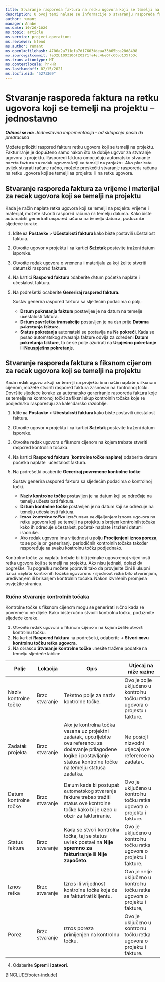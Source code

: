 ```yaml
---
title: Stvaranje rasporeda faktura na retku ugovora koji se temelji na projektu – jednostavno
description: U ovoj temi nalaze se informacije o stvaranju rasporeda faktura i kontrolnih točaka.
author: rumant
manager: Annbe
ms.date: 10/26/2020
ms.topic: article
ms.service: project-operations
ms.reviewer: kfend
ms.author: rumant
ms.openlocfilehash: 4706a2a711efa7d176030deaa33b65bca28d8498
ms.sourcegitcommit: fa32b1893286f20271fa4ec4be8fc68bd135f53c
ms.translationtype: HT
ms.contentlocale: hr-HR
ms.lasthandoff: 02/15/2021
ms.locfileid: "5273369"
---
```

# <a name="create-invoice-schedules-on-a-project-based-contract-line---lite"></a>Stvaranje rasporeda faktura na retku ugovora koji se temelji na projektu – jednostavno

_**Odnosi se na:** Jednostavna implementacija – od sklapanja posla do predračuna_

Možete priložiti raspored faktura retku ugovora koji se temelji na projektu. Fakturiranje je dopušteno samo nakon što se dobije ugovor za stvaranje ugovora o projektu. Rasporedi faktura omogućuju automatsko stvaranje nacrta faktura za redak ugovora koji se temelji na projektu. Ako planirate uvijek stvarati račune ručno, možete preskočiti stvaranje rasporeda računa na retku ugovora koji se temelji na projektu ili na retku ugovora.

## <a name="create-a-time-and-material-invoice-schedule-for-a-project-based-contract-line"></a>Stvaranje rasporeda faktura za vrijeme i materijal za redak ugovora koji se temelji na projektu

Kada je način naplate retka ugovora koji se temelji na projektu vrijeme i materijal, možete stvoriti raspored računa na temelju datuma. Kako biste automatski generirali raspored računa na temelju datuma, poduzmite sljedeće korake.

1. Idite na **Postavke** > **Učestalosti faktura** kako biste postavili učestalost faktura.
2. Otvorite ugovor o projektu i na kartici **Sažetak** postavite traženi datum isporuke.
3. Otvorite redak ugovora o vremenu i materijalu za koji želite stvoriti datumski raspored faktura. 
4. Na kartici **Raspored faktura** odaberite datum početka naplate i učestalost faktura. 
5. Na podrešetki odaberite **Generiraj raspored faktura**.

    Sustav generira raspored faktura sa sljedećim podacima o polju:

    - **Datum pokretanja fakture** postavljen je na datum na temelju učestalosti faktura.
    - **Datum završetka transakcije** postavljen je na dan prije **Datuma pokretanja fakture**.
    - **Status pokretanja** automatski se postavlja na **Ne pokreći**. Kada se posao automatskog stvaranja fakture odvija za određeni **Datum pokretanja fakture**, to će se polje ažurirati na **Uspješno pokretanje** ili **Neuspješno pokretanje**.

## <a name="create-a-fixed-price-invoice-schedule-for-a-project-based-contract-line"></a>Stvaranje rasporeda faktura s fiksnom cijenom za redak ugovora koji se temelji na projektu

Kada redak ugovora koji se temelji na projektu ima način naplate s fiksnom cijenom, možete stvoriti raspored faktura zasnovan na kontrolnoj točki. Dovršite sljedeće korake za automatsko generiranje rasporeda faktura koje se temelje na kontrolnoj točki za fiksni skup kontrolnih točaka koje se podjednako raspoređuju za kalendarsko razdoblje.

1. Idite na **Postavke** > **Učestalosti faktura** kako biste postavili učestalost faktura.
2. Otvorite ugovor o projektu i na kartici **Sažetak** postavite traženi datum isporuke.
3. Otvorite redak ugovora s fiksnom cijenom na kojem trebate stvoriti raspored kontrolnih točaka. 
4. Na kartici **Raspored faktura (kontrolne točke naplate)** odaberite datum početka naplate i učestalost faktura. 
5. Na podrešetki odaberite **Generiraj povremene kontrolne točke**.

    Sustav generira raspored faktura sa sljedećim podacima o kontrolnoj točki.

    - **Naziv kontrolne točke** postavljen je na datum koji se određuje na temelju učestalosti faktura.
    - **Datum kontrolne točke** postavljen je na datum koji se određuje na temelju učestalosti faktura.
    - **Iznos kontrolne točke** izračunava se dijeljenjem iznosa ugovora na retku ugovora koji se temelji na projektu s brojem kontrolnih točaka kako ih određuje učestalost, početak naplate i traženi datumi isporuke.
    - Ako redak ugovora ima vrijednost u polju **Procijenjeni iznos poreza**, to se polje pri generiranju periodičnih kontrolnih točaka također raspoređuje na svaku kontrolnu točku podjednako.

Kontrolne točke za naplatu trebale bi biti jednake ugovorenoj vrijednosti retka ugovora koji se temelji na projektu. Ako nisu jednaki, dolazi do pogreške. Tu pogrešku možete popraviti tako da provjerite čini li ukupni iznos naplate kontrolnih točaka ugovorenu vrijednost retka bilo stvaranjem, uređivanjem ili brisanjem kontrolnih točaka. Nakon izvršenih promjena osvježite stranicu.

### <a name="manually-create-milestones"></a>Ručno stvaranje kontrolnih točaka

Kontrolne točke s fiksnom cijenom mogu se generirati ručno kada se povremeno ne dijele. Kako biste ručno stvorili kontrolnu točku, poduzmite sljedeće korake.

1. Otvorite redak ugovora s fiksnom cijenom na kojem želite stvoriti kontrolnu točku. 
2. Na kartici **Raspored faktura** na podrešetki, odaberite **+ Stvori novu kontrolnu točku retka ugovora**.
3. Na obrascu **Stvaranje kontrolne točke** unesite tražene podatke na temelju sljedeće tablice. 

| Polje | Lokacija | Opis | Utjecaj na niže razine |
| --- | --- | --- | --- |
| Naziv kontrolne točke | Brzo stvaranje | Tekstno polje za naziv kontrolne točke. | Ovo je polje uključeno u kontrolnu točku retka ugovora o projektu i fakture. |
| Zadatak projekta | Brzo stvaranje | Ako je kontrolna točka vezana uz projektni zadatak, upotrijebite ovu referencu za dodavanje prilagođene logike i postavljanje statusa kontrolne točke na temelju statusa zadatka. | Ne postoji nizvodni utjecaj ove reference na zadatak. |
| Datum kontrolne točke | Brzo stvaranje | Datum kada bi postupak automatskog stvaranja fakture trebao tražiti status ove kontrolne točke kako bi je uzeo u obzir za fakturiranje. | Ovo je uključeno u kontrolnu točku retka ugovora o projektu i fakture. |
| Status fakture | Brzo stvaranje | Kada se stvori kontrolna točka, taj se status uvijek postavi na **Nije spremno za fakturiranje** ili **Nije započeto**. | Ovo je uključeno u kontrolnu točku retka ugovora o projektu i fakture. |
| Iznos retka | Brzo stvaranje | Iznos ili vrijednost kontrolne točke koja će se fakturirati klijentu. | Ovo je polje uključeno u kontrolnu točku retka ugovora o projektu i fakture, |
| Porez | Brzo stvaranje | Iznos poreza primijenjen na kontrolnu točku. | Ovo je uključeno u kontrolnu točku retka ugovora o projektu i fakture. |

4. Odaberite **Spremi i zatvori**.


[!INCLUDE[footer-include](../../includes/footer-banner.md)]